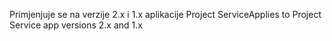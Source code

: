 <span data-ttu-id="4ed59-101">Primjenjuje se na verzije 2.x i 1.x aplikacije Project Service</span><span class="sxs-lookup"><span data-stu-id="4ed59-101">Applies to Project Service app versions 2.x and 1.x</span></span>
